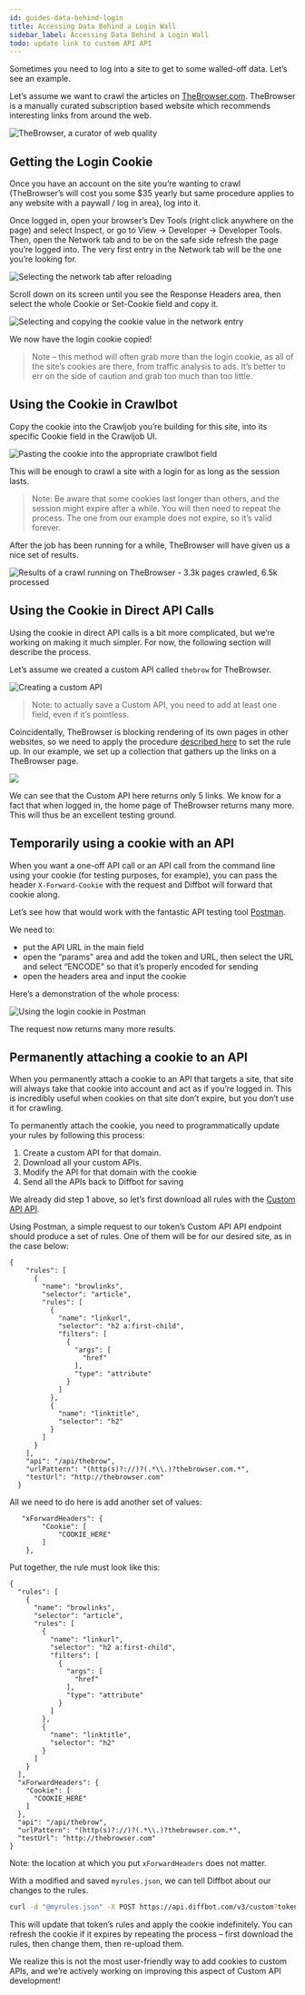 ```yaml
---
id: guides-data-behind-login
title: Accessing Data Behind a Login Wall
sidebar_label: Accessing Data Behind a Login Wall
todo: update link to custom API API
---
```


Sometimes you need to log into a site to get to some walled-off data. Let’s see an example.

Let’s assume we want to crawl the articles on [TheBrowser.com](https://thebrowser.com). TheBrowser is a manually curated subscription based website which recommends interesting links from around the web.

![TheBrowser, a curator of web quality](/docs/img/loginwall/01.png)

## Getting the Login Cookie

Once you have an account on the site you’re wanting to crawl (TheBrowser’s will cost you some $35 yearly but same procedure applies to any website with a paywall / log in area), log into it.

Once logged in, open your browser’s Dev Tools (right click anywhere on the page) and select Inspect, or go to View -> Developer -> Developer Tools. Then, open the Network tab and to be on the safe side refresh the page you’re logged into. The very first entry in the Network tab will be the one you’re looking for.

![Selecting the network tab after reloading](/docs/img/loginwall/thebrow2.gif)

Scroll down on its screen until you see the Response Headers area, then select the whole Cookie or Set-Cookie field and copy it.

![Selecting and copying the cookie value in the network entry](/docs/img/loginwall/thebrow3.gif)

We now have the login cookie copied!

> Note – this method will often grab more than the login cookie, as all of the site’s cookies are there, from traffic analysis to ads. It’s better to err on the side of caution and grab too much than too little.

## Using the Cookie in Crawlbot

Copy the cookie into the Crawljob you’re building for this site, into its specific Cookie field in the Crawljob UI.

![Pasting the cookie into the appropriate crawlbot field](/docs/img/loginwall/thebrow4.gif)

This will be enough to crawl a site with a login for as long as the session lasts.

> Note: Be aware that some cookies last longer than others, and the session might expire after a while. You will then need to repeat the process. The one from our example does not expire, so it’s valid forever.

After the job has been running for a while, TheBrowser will have given us a nice set of results.

![Results of a crawl running on TheBrowser - 3.3k pages crawled, 6.5k processed](/docs/img/loginwall/03.png)

## Using the Cookie in Direct API Calls

Using the cookie in direct API calls is a bit more complicated, but we’re working on making it much simpler. For now, the following section will describe the process.

Let’s assume we created a custom API called `thebrow` for TheBrowser.

![Creating a custom API](/docs/img/loginwall/02.png)

> Note: to actually save a Custom API, you need to add at least one field, even if it’s pointless.

Coincidentally, TheBrowser is blocking rendering of its own pages in other websites, so we need to apply the procedure [described here](guides-manual-selectors) to set the rule up. In our example, we set up a collection that gathers up the links on a TheBrowser page.

![](/docs/img/loginwall/screen1.png)

We can see that the Custom API here returns only 5 links. We know for a fact that when logged in, the home page of TheBrowser returns many more. This will thus be an excellent testing ground.

## Temporarily using a cookie with an API

When you want a one-off API call or an API call from the command line using your cookie (for testing purposes, for example), you can pass the header `X-Forward-Cookie` with the request and Diffbot will forward that cookie along.

Let’s see how that would work with the fantastic API testing tool [Postman](https://getpostman.com).

We need to:

- put the API URL in the main field
- open the “params” area and add the token and URL, then select the URL and select “ENCODE” so that it’s properly encoded for sending
- open the headers area and input the cookie

Here’s a demonstration of the whole process:

![Using the login cookie in Postman](/docs/img/loginwall/thebrow5.gif)

The request now returns many more results.

## Permanently attaching a cookie to an API

When you permanently attach a cookie to an API that targets a site, that site will always take that cookie into account and act as if you’re logged in. This is incredibly useful when cookies on that site don’t expire, but you don’t use it for crawling.

To permanently attach the cookie, you need to programmatically update your rules by following this process:

1. Create a custom API for that domain.
2. Download all your custom APIs.
3. Modify the API for that domain with the cookie
4. Send all the APIs back to Diffbot for saving

We already did step 1 above, so let’s first download all rules with the [Custom API API](https://www.diffbot.com/dev/docs/custom/managing/).

Using Postman, a simple request to our token’s Custom API API endpoint should produce a set of rules. One of them will be for our desired site, as in the case below:

```
{
    "rules": [
      {
        "name": "browlinks",
        "selector": "article",
        "rules": [
          {
            "name": "linkurl",
            "selector": "h2 a:first-child",
            "filters": [
              {
                "args": [
                  "href"
                ],
                "type": "attribute"
              }
            ]
          },
          {
            "name": "linktitle",
            "selector": "h2"
          }
        ]
      }
    ],
    "api": "/api/thebrow",
    "urlPattern": "(http(s)?://)?(.*\\.)?thebrowser.com.*",
    "testUrl": "http://thebrowser.com"
  }
```

All we need to do here is add another set of values:

```
   "xForwardHeaders": {
        "Cookie": [
            "COOKIE_HERE"
        ]
    }, 
```

Put together, the rule must look like this:

```
{
  "rules": [
    {
      "name": "browlinks",
      "selector": "article",
      "rules": [
        {
          "name": "linkurl",
          "selector": "h2 a:first-child",
          "filters": [
            {
              "args": [
                "href"
              ],
              "type": "attribute"
            }
          ]
        },
        {
          "name": "linktitle",
          "selector": "h2"
        }
      ]
    }
  ],
  "xForwardHeaders": {
    "Cookie": [
      "COOKIE_HERE"
    ]
  }, 
  "api": "/api/thebrow",
  "urlPattern": "(http(s)?://)?(.*\\.)?thebrowser.com.*",
  "testUrl": "http://thebrowser.com"
}
```

Note: the location at which you put `xForwardHeaders` does not matter.

With a modified and saved `myrules.json`, we can tell Diffbot about our changes to the rules.

```bash
curl -d "@myrules.json" -X POST https://api.diffbot.com/v3/custom?token=MYTOKEN -H "Content-Type: application/json"
```

This will update that token’s rules and apply the cookie indefinitely. You can refresh the cookie if it expires by repeating the process – first download the rules, then change them, then re-upload them.

We realize this is not the most user-friendly way to add cookies to custom APIs, and we’re actively working on improving this aspect of Custom API development!